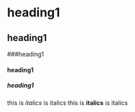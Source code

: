 # heading1
## heading1
###heading1
#### heading1
##### heading1
this is *italics* is italics 
this is **italics** is italics 

